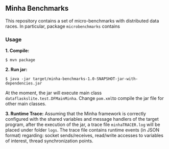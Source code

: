 ## Minha Benchmarks

This repository contains a set of micro-benchmarks with distributed data races. In particular, package `microbenchmarks` contains


### Usage
**1. Compile:**

```
$ mvn package 
```

**2. Run jar:**

```
$ java -jar target/minha-benchmarks-1.0-SNAPSHOT-jar-with-dependencies.jar
```
At the moment, the jar will execute main class `dataflaskslite.test.DFMainMinha`. Change `pom.xml`to compile the jar file for other main classes.  

**3. Runtime Trace:** Assuming that the Minha framework is correctly configured with the shared variables and message handlers of the target program, after the execution of the jar, a trace file `minhaTRACER.log` will be placed under folder `logs`. The trace file contains runtime events (in JSON format) regarding: socket sends/receives, read/write accesses to variables of interest, thread synchronization points. 
